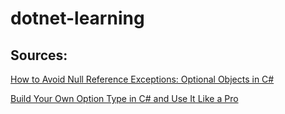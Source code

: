 # dotnet-learning

## Sources:
[How to Avoid Null Reference Exceptions: Optional Objects in C#](https://youtu.be/8-2xr_kBRnQ?si=vj6S-ez0Z5kRSElQ)

[Build Your Own Option Type in C# and Use It Like a Pro](https://www.youtube.com/watch?v=gpOQl2q0PTU)
